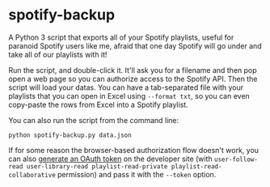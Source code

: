 spotify-backup
==============

A Python 3 script that exports all of your Spotify playlists, useful for paranoid Spotify users like me, afraid that one day Spotify will go under and take all of our playlists with it!

Run the script, and double-click it. It'll ask you for a filename and then pop open a web page so you can authorize access to the Spotify API. Then the script will load your datas.
You can have a tab-separated file with your playlists that you can open in Excel using `--format txt`, so you can even copy-paste the rows from Excel into a Spotify playlist.

You can also run the script from the command line:

    python spotify-backup.py data.json

If for some reason the browser-based authorization flow doesn't work, you can also [generate an OAuth token](https://developer.spotify.com/web-api/console/get-playlists/) on the developer site (with `user-follow-read user-library-read playlist-read-private playlist-read-collaborative` permission) and pass it with the `--token` option.
